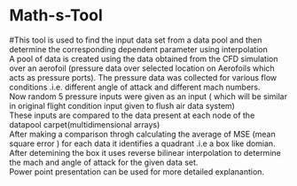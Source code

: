 # Math-s-Tool<br>
#This tool is used to find the input data set from a data pool and then determine the corresponding dependent parameter using interpolation <br>
A pool of data is created using the data obtained from the CFD simulation over an aerofoil (pressure data over selected location on Aerofoils which acts as pressure ports). The pressure data was collected for various flow conditions .i.e. different angle of attack and different mach numbers.<br>
Now random 5 pressure inputs were given as an input ( which will be similar in original flight condition input given to flush air data system)<br>
These inputs are compared to the data present at each node of the datapool carpet(multidimensional arrays)<br>
After making a comparison throgh calculating the average of MSE (mean square error ) for each data it identifies a quadrant .i.e a box like domian.<br>
After detemining the box it uses reverse bilinear interpolation to determine the mach and angle of attack for the given data set.<br>
Power point presentation can be used for more detailed explanantion.<br>
